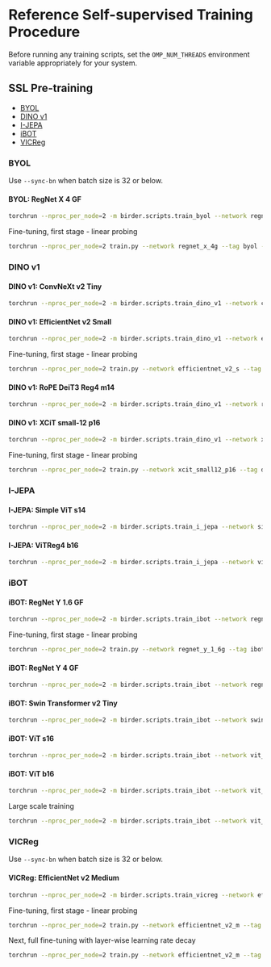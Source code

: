 # Reference Self-supervised Training Procedure

Before running any training scripts, set the `OMP_NUM_THREADS` environment variable appropriately for your system.

## SSL Pre-training

- [BYOL](#byol)
- [DINO v1](#dino-v1)
- [I-JEPA](#i-jepa)
- [iBOT](#ibot)
- [VICReg](#vicreg)

### BYOL

Use `--sync-bn` when batch size is 32 or below.

#### BYOL: RegNet X 4 GF

```sh
torchrun --nproc_per_node=2 -m birder.scripts.train_byol --network regnet_x_4g --opt lars --lr 0.2 --lr-scheduler cosine --warmup-epochs 10 --batch-size 128 --epochs 600 --wd 0.0000015 --norm-wd 0 --bias-weight-decay 0 --amp --compile --data-path data/training data/raw_data data/detection_data/training ~/Datasets
```

Fine-tuning, first stage - linear probing

```sh
torchrun --nproc_per_node=2 train.py --network regnet_x_4g --tag byol --lr 0.1 --lr-scheduler cosine --lr-cosine-min 1e-6 --batch-size 256 --epochs 10 --size 256 --smoothing-alpha 0.1 --mixup-alpha 0.2 --cutmix --aug-level 2 --amp --resume-epoch 0 --reset-head --freeze-body
```

### DINO v1

#### DINO v1: ConvNeXt v2 Tiny

```sh
torchrun --nproc_per_node=2 -m birder.scripts.train_dino_v1 --network convnext_v2_tiny --use-bn-in-head --norm-last-layer --local-crops-number 6 --teacher-temp 0.07 --opt adamw --lr 0.0008 --lr-scheduler cosine --lr-cosine-min 1e-6 --epochs 800 --warmup-epochs 10 --batch-size 128 --wd 0.05 --norm-wd 0 --bias-weight-decay 0 --amp --compile --data-path data/training data/raw_data data/detection_data/training ~/Datasets
```

#### DINO v1: EfficientNet v2 Small

```sh
torchrun --nproc_per_node=2 -m birder.scripts.train_dino_v1 --network efficientnet_v2_s --use-bn-in-head --norm-last-layer --local-crops-number 6 --teacher-temp 0.07 --opt lars --lr 0.3 --lr-scheduler cosine --lr-cosine-min 0.001 --epochs 800 --warmup-epochs 10 --batch-size 128 --wd 0.000001 --norm-wd 0 --bias-weight-decay 0 --amp --compile --data-path data/training data/raw_data data/detection_data/training ~/Datasets
```

Fine-tuning, first stage - linear probing

```sh
torchrun --nproc_per_node=2 train.py --network efficientnet_v2_s --tag dino-v1 --lr 0.1 --lr-scheduler cosine --lr-cosine-min 1e-6 --batch-size 256 --epochs 10 --size 256 --smoothing-alpha 0.1 --mixup-alpha 0.2 --cutmix --aug-level 2 --amp --resume-epoch 0 --reset-head --freeze-body
```

#### DINO v1: RoPE DeiT3 Reg4 m14

```sh
torchrun --nproc_per_node=2 -m birder.scripts.train_dino_v1 --network rope_deit3_reg4_m14 --norm-last-layer --local-crops-number 10 --local-crop-size 98 --teacher-temp 0.07 --opt adamw --lr 0.0005 --lr-scheduler cosine --lr-cosine-min 1e-6 --epochs 600 --warmup-epochs 10 --batch-size 80 --wd 0.04 --wd-end 0.4 --norm-wd 0 --bias-weight-decay 0 --clip-grad-norm 0.5 --amp --compile --data-path data/training data/raw_data data/detection_data/training ~/Datasets
```

#### DINO v1: XCiT small-12 p16

```sh
torchrun --nproc_per_node=2 -m birder.scripts.train_dino_v1 --network xcit_small12_p16 --local-crops-number 10 --teacher-temp 0.07 --opt adamw --lr 0.00025 --lr-scheduler cosine --lr-cosine-min 1e-6 --epochs 300 --warmup-epochs 10 --batch-size 96 --wd 0.04 --wd-end 0.4 --norm-wd 0 --bias-weight-decay 0 --amp --compile --data-path data/training data/raw_data data/detection_data/training ~/Datasets
```

Fine-tuning, first stage - linear probing

```sh
torchrun --nproc_per_node=2 train.py --network xcit_small12_p16 --tag dino-v1 --opt adamw --lr 0.0005 --lr-scheduler cosine --lr-cosine-min 1e-7 --batch-size 512 --epochs 10 --size 256 --wd 0.05 --smoothing-alpha 0.1 --mixup-alpha 0.2 --cutmix --aug-level 2 --amp --resume-epoch 0 --reset-head --freeze-body
```

### I-JEPA

#### I-JEPA: Simple ViT s14

```sh
torchrun --nproc_per_node=2 -m birder.scripts.train_i_jepa --network simple_vit_s14 --opt adamw --lr 0.001 --lr-scheduler cosine --lr-cosine-min 1e-6 --warmup-epochs 40 --batch-size 192 --wd 0.04 --wd-end 0.4 --norm-wd 0 --amp --compile --compile-opt --data-path data/training data/raw_data data/detection_data/training ~/Datasets
```

#### I-JEPA: ViTReg4 b16

```sh
torchrun --nproc_per_node=2 -m birder.scripts.train_i_jepa --network vitreg4_b16 --opt adamw --lr 0.001 --lr-scheduler cosine --lr-cosine-min 1e-6 --warmup-epochs 40 --batch-size 192 --wd 0.04 --wd-end 0.4 --norm-wd 0 --bias-weight-decay 0 --amp --compile --compile-opt --data-path data/training data/raw_data data/detection_data/training ~/Datasets
```

### iBOT

#### iBOT: RegNet Y 1.6 GF

```sh
torchrun --nproc_per_node=2 -m birder.scripts.train_ibot --network regnet_y_1_6g --shared-head --local-crops-number 8 --teacher-temp 0.07 --warmup-teacher-temp-epochs 30 --opt adamw --lr 0.0005 --lr-scheduler cosine --lr-cosine-min 1e-6 --sync-bn --freeze-last-layer-epochs 1 --epochs 800 --warmup-epochs 10 --batch-size 128 --wd 0.04 --wd-end 0.4 --norm-wd 0 --bias-weight-decay 0 --clip-grad-norm 3 --amp --compile-teacher --data-path data/training
```

Fine-tuning, first stage - linear probing

```sh
torchrun --nproc_per_node=2 train.py --network regnet_y_1_6g --tag ibot --lr 0.1 --lr-scheduler cosine --lr-cosine-min 1e-6 --batch-size 256 --epochs 10 --size 256 --smoothing-alpha 0.1 --mixup-alpha 0.2 --cutmix --aug-level 2 --fast-matmul --resume-epoch 0 --reset-head --freeze-body
```

#### iBOT: RegNet Y 4 GF

```sh
torchrun --nproc_per_node=2 -m birder.scripts.train_ibot --network regnet_y_4g --shared-head --local-crops-number 8 --teacher-temp 0.07 --warmup-teacher-temp-epochs 30 --opt adamw --lr 0.0005 --lr-scheduler cosine --lr-cosine-min 1e-6 --sync-bn --freeze-last-layer-epochs 1 --epochs 800 --warmup-epochs 10 --batch-size 80 --wd 0.04 --wd-end 0.4 --norm-wd 0 --bias-weight-decay 0 --clip-grad-norm 3 --amp --compile-teacher --data-path data/training
```

#### iBOT: Swin Transformer v2 Tiny

```sh
torchrun --nproc_per_node=2 -m birder.scripts.train_ibot --network swin_transformer_v2_t --shared-head --local-crops-number 10 --pred-start-epoch 50 --teacher-temp 0.07 --warmup-teacher-temp-epochs 30 --opt adamw --lr 0.0005 --lr-scheduler cosine --lr-cosine-min 1e-6 --freeze-last-layer-epochs 1 --epochs 300 --warmup-epochs 10 --batch-size 64 --wd 0.04 --wd-end 0.4 --norm-wd 0 --bias-weight-decay 0 --clip-grad-norm 3 --amp --compile --data-path data/training
```

#### iBOT: ViT s16

```sh
torchrun --nproc_per_node=2 -m birder.scripts.train_ibot --network vit_s16 --shared-head --local-crops-number 10 --teacher-temp 0.07 --warmup-teacher-temp-epochs 30 --opt adamw --lr 0.0005 --lr-scheduler cosine --lr-cosine-min 1e-6 --freeze-last-layer-epochs 1 --epochs 800 --warmup-epochs 10 --batch-size 64 --wd 0.04 --wd-end 0.4 --norm-wd 0 --bias-weight-decay 0 --clip-grad-norm 3 --amp --compile --data-path data/training
```

#### iBOT: ViT b16

```sh
torchrun --nproc_per_node=2 -m birder.scripts.train_ibot --network vit_b16 --shared-head --norm-last-layer --local-crops-number 10 --teacher-temp 0.07 --warmup-teacher-temp-epochs 50 --opt adamw --lr 0.00075 --lr-scheduler cosine --lr-cosine-min 1e-6 --freeze-last-layer-epochs 3 --epochs 400 --warmup-epochs 10 --batch-size 48 --wd 0.04 --wd-end 0.4 --norm-wd 0 --bias-weight-decay 0 --clip-grad-norm 0.3 --amp --compile --data-path data/training
```

Large scale training

```sh
torchrun --nproc_per_node=2 -m birder.scripts.train_ibot --network vit_b16 --shared-head --norm-last-layer --local-crops-number 10 --teacher-temp 0.07 --warmup-teacher-temp-epochs 30 --opt adamw --lr 0.0005 --lr-scheduler cosine --lr-cosine-min 1e-6 --freeze-last-layer-epochs 3 --epochs 80 --warmup-epochs 5 --batch-size 48 --wd 0.04 --wd-end 0.4 --norm-wd 0 --bias-weight-decay 0 --clip-grad-norm 0.3 --amp --compile --data-path data/training data/raw_data data/detection_data/training ~/Datasets
```

### VICReg

Use `--sync-bn` when batch size is 32 or below.

#### VICReg: EfficientNet v2 Medium

```sh
torchrun --nproc_per_node=2 -m birder.scripts.train_vicreg --network efficientnet_v2_m --opt lars --lr 0.2 --lr-scale 256 --lr-scheduler cosine --warmup-epochs 10 --batch-size 128 --epochs 400 --wd 0.000001 --amp --compile --data-path data/training data/raw_data data/detection_data/training ~/Datasets
```

Fine-tuning, first stage - linear probing

```sh
torchrun --nproc_per_node=2 train.py --network efficientnet_v2_m --tag vicreg --lr 0.1 --lr-scheduler cosine --lr-cosine-min 1e-6 --batch-size 256 --epochs 10 --size 256 --smoothing-alpha 0.1 --mixup-alpha 0.2 --cutmix --aug-level 2 --amp --resume-epoch 0 --reset-head --freeze-body
```

Next, full fine-tuning with layer-wise learning rate decay

```sh
torchrun --nproc_per_node=2 train.py --network efficientnet_v2_m --tag vicreg --lr 0.1 --lr-scheduler cosine --lr-cosine-min 1e-6 --warmup-epochs 10 --batch-size 128 --epochs 200 --size 256 --wd 0.00002 --smoothing-alpha 0.1 --mixup-alpha 0.2 --cutmix --aug-level 4 --model-ema --ra-sampler --ra-reps 2 --amp --compile --layer-decay 0.98 --resume-epoch 0
```
